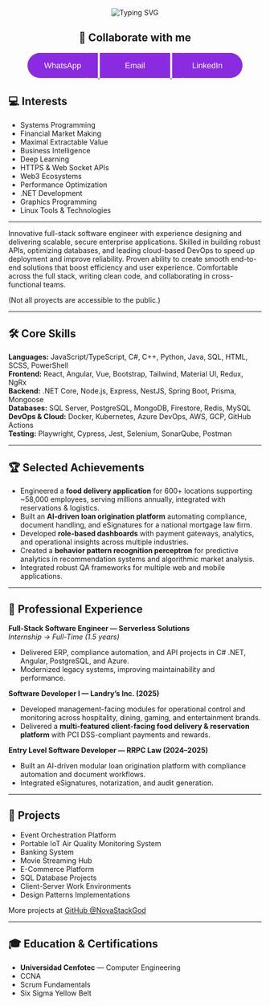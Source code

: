 <div align="center">

<img src="https://readme-typing-svg.demolab.com?font=Fira+Code&size=32&duration=3000&pause=200&color=BB00FF&center=true&vCenter=true&width=600&lines=Nova+Stack+Dev" alt="Typing SVG" />

<h2>👤 Collaborate with me</h2>

<p align="center">
  <!-- WhatsApp button -->
  <a href="https://wa.me/50672049343" target="_blank" rel="noopener noreferrer">
    <img src="https://raw.githubusercontent.com/NovaStackDev/NovaStackDev/main/whatsapp.svg" width="140" height="50" alt="WhatsApp"/>
  </a>

  <!-- Email button -->
  <a href="mailto:dfiattv@ucenfotec.ac.cr" target="_blank" rel="noopener noreferrer">
    <img src="https://raw.githubusercontent.com/NovaStackDev/NovaStackDev/main/email.svg" width="140" height="50" alt="Email"/>
  </a>

  <!-- LinkedIn button -->
  <a href="https://linkedin.com/in/diego-fiatt" target="_blank" rel="noopener noreferrer">
    <img src="https://raw.githubusercontent.com/NovaStackDev/NovaStackDev/main/linkedin.svg" width="140" height="50" alt="LinkedIn"/>
  </a>
</p>

</div>


## 💻 Interests
- Systems Programming
- Financial Market Making
- Maximal Extractable Value
- Business Intelligence
- Deep Learning
- HTTPS & Web Socket APIs
- Web3 Ecosystems
- Performance Optimization
- .NET Development
- Graphics Programming
- Linux Tools & Technologies

---

Innovative full-stack software engineer with experience designing and delivering scalable, secure enterprise applications. Skilled in building robust APIs, optimizing databases, and leading cloud-based DevOps to speed up deployment and improve reliability. Proven ability to create smooth end-to-end solutions that boost efficiency and user experience. Comfortable across the full stack, writing clean code, and collaborating in cross-functional teams.

(Not all proyects are accessible to the public.)

---

## 🛠 Core Skills
**Languages:** JavaScript/TypeScript, C#, C++, Python, Java, SQL, HTML, SCSS, PowerShell  
**Frontend:** React, Angular, Vue, Bootstrap, Tailwind, Material UI, Redux, NgRx  
**Backend:** .NET Core, Node.js, Express, NestJS, Spring Boot, Prisma, Mongoose  
**Databases:** SQL Server, PostgreSQL, MongoDB, Firestore, Redis, MySQL  
**DevOps & Cloud:** Docker, Kubernetes, Azure DevOps, AWS, GCP, GitHub Actions  
**Testing:** Playwright, Cypress, Jest, Selenium, SonarQube, Postman  

---

## 🏆 Selected Achievements
- Engineered a **food delivery application** for 600+ locations supporting ~58,000 employees, serving millions annually, integrated with reservations & logistics.  
- Built an **AI-driven loan origination platform** automating compliance, document handling, and eSignatures for a national mortgage law firm.  
- Developed **role-based dashboards** with payment gateways, analytics, and operational insights across multiple industries.  
- Created a **behavior pattern recognition perceptron** for predictive analytics in recommendation systems and algorithmic market analysis.  
- Integrated robust QA frameworks for multiple web and mobile applications.  

---

## 💼 Professional Experience
**Full-Stack Software Engineer — Serverless Solutions**  
_Internship → Full-Time (1.5 years)_  
- Delivered ERP, compliance automation, and API projects in C# .NET, Angular, PostgreSQL, and Azure.  
- Modernized legacy systems, improving maintainability and performance.

**Software Developer I — Landry’s Inc. (2025)**  
- Developed management-facing modules for operational control and monitoring across hospitality, dining, gaming, and entertainment brands.  
- Delivered a **multi-featured client-facing food delivery & reservation platform** with PCI DSS-compliant payments and rewards.  

**Entry Level Software Developer — RRPC Law (2024–2025)**  
- Built an AI-driven modular loan origination platform with compliance automation and document workflows.  
- Integrated eSignatures, notarization, and audit generation.  

---

## 📂 Projects
- Event Orchestration Platform  
- Portable IoT Air Quality Monitoring System  
- Banking System  
- Movie Streaming Hub  
- E-Commerce Platform  
- SQL Database Projects  
- Client-Server Work Environments  
- Design Patterns Implementations  

More projects at [GitHub @NovaStackGod](https://github.com/NovaStackGod)  

---

## 🎓 Education & Certifications
- **Universidad Cenfotec** — Computer Engineering  
- CCNA  
- Scrum Fundamentals  
- Six Sigma Yellow Belt
